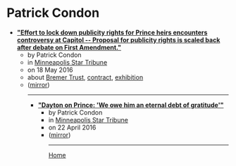 # Patrick Condon

 - [**"Effort to lock down publicity rights for Prince heirs encounters controversy at Capitol -- Proposal for publicity rights is scaled back after debate on First Amendment."**](https://www.startribune.com/effort-to-lock-down-publicity-rights-for-prince-heirs-encounters-controversy-at-capitol/379884991/)<ul><li>by Patrick Condon</li><li>in [Minneapolis Star Tribune](https://www.startribune.com/)</li><li>on 18 May 2016</li><li>about [Bremer Trust](../../topics/bremer-trust/index.md), [contract](../../topics/contract/index.md), [exhibition](../../topics/exhibition/index.md)</li><li>([mirror](https://web.archive.org/web/*/https://www.startribune.com/effort-to-lock-down-publicity-rights-for-prince-heirs-encounters-controversy-at-capitol/379884991/))</li><ul>

----

 - [**"Dayton on Prince: 'We owe him an eternal debt of gratitude'"**](https://www.startribune.com/dayton-on-prince-we-owe-him-an-eternal-debt-of-gratitude/376733611/)<ul><li>by Patrick Condon</li><li>in [Minneapolis Star Tribune](https://www.startribune.com/)</li><li>on 22 April 2016</li><li>([mirror](https://web.archive.org/web/*/https://www.startribune.com/dayton-on-prince-we-owe-him-an-eternal-debt-of-gratitude/376733611/))</li><ul>

----

[Home](../index.md)

